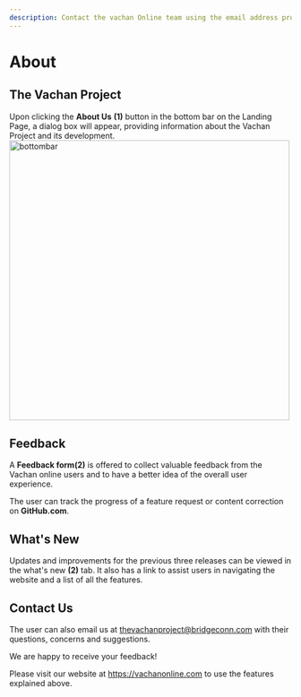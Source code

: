 ```yaml
---
description: Contact the vachan Online team using the email address provided
---
```


# About
## The Vachan Project
Upon clicking the **About Us** **(1)** button in the bottom bar on the Landing Page, a dialog box will appear, providing information about the Vachan Project and its development.
<img src="/img/assets/aboutus.png"  width="500px" alt="bottombar" className="img-border"/>

## Feedback
A **Feedback form(2)** is offered to collect valuable feedback from the Vachan online users and to have a better idea of the overall user experience. 

The user can track the progress of a feature request or content correction on  **GitHub.com**. 

## What's New
Updates and improvements for the previous three releases can be viewed in the what's new **(2)** tab. It also has a link to assist users in navigating the website and a list of all the features.

## Contact Us
The user can also email us at thevachanproject@bridgeconn.com with their questions, concerns and suggestions.

We are happy to receive your feedback!

Please visit our website at https://vachanonline.com to use the features explained above.
